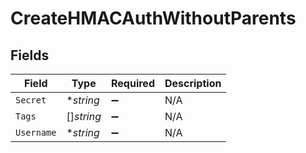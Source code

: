 # CreateHMACAuthWithoutParents


## Fields

| Field              | Type               | Required           | Description        |
| ------------------ | ------------------ | ------------------ | ------------------ |
| `Secret`           | **string*          | :heavy_minus_sign: | N/A                |
| `Tags`             | []*string*         | :heavy_minus_sign: | N/A                |
| `Username`         | **string*          | :heavy_minus_sign: | N/A                |